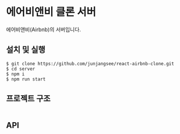 # 에어비앤비 클론 서버

에어비앤비(Airbnb)의 서버입니다.

## 설치 및 실행

```text
$ git clone https://github.com/junjangsee/react-airbnb-clone.git
$ cd server
$ npm i
$ npm run start
```

## 프로젝트 구조

```text

```

## API
